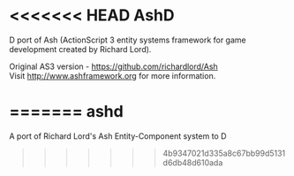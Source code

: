 <<<<<<< HEAD
AshD
====

D port of Ash (ActionScript 3 entity systems framework for game development created by Richard Lord).<br/>

Original AS3 version - https://github.com/richardlord/Ash<br/>
Visit http://www.ashframework.org for more information.


=======
ashd
====

A port of Richard Lord's Ash Entity-Component system to D
>>>>>>> 4b9347021d335a8c67bb99d5131d6db48d610ada
